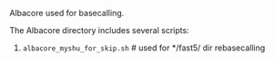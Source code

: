 Albacore used for basecalling.


The Albacore directory includes several scripts:
1. `albacore_myshu_for_skip.sh`  # used for */fast5/ dir rebasecalling
